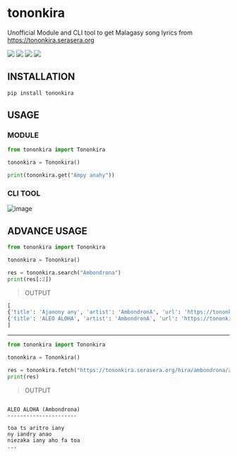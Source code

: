 # tononkira

Unofficial Module and CLI tool to get Malagasy song lyrics from https://tononkira.serasera.org

<p>
 <a href='https://pypi.org/project/tononkira/'> <img src='https://img.shields.io/pypi/v/tononkira?style=for-the-badge'/></a>
 <a href='https://pypi.org/project/ampalibe/'> <img src='https://img.shields.io/pypi/dm/tononkira?label=DOWNLOADS&style=for-the-badge'/></a>
 <a href='#'> <img src='https://img.shields.io/badge/Maintained-Yes-darkgreen?style=for-the-badge'/></a>
 <a href='https://pypi.org/project/tononkira/'> <img src='https://img.shields.io/pypi/pyversions/tononkira?style=for-the-badge'/></a>
</p>

## INSTALLATION

```s
pip install tononkira
```

## USAGE

### MODULE 

```python
from tononkira import Tononkira 

tononkira = Tononkira()

print(tononkira.get("Ampy anahy")) 
``` 

### CLI TOOL

![image](https://user-images.githubusercontent.com/43904633/181905251-f08f27de-7032-4ec6-9b7a-55495b69fd06.png)


## ADVANCE USAGE 

```python
from tononkira import Tononkira 

tononkira = Tononkira()

res = tononkira.search("Ambondrona") 
print(res[:2])
``` 

> OUTPUT 

```python
[
{'title': 'Ajanony any', 'artist': 'AmbondronA', 'url': 'https://tononkira.serasera.org/hira/ambondrona/ajanony-any-1'},
{'title': 'ALEO ALOHA', 'artist': 'AmbondronA', 'url': 'https://tononkira.serasera.org/hira/ambondrona/aleo-aloha'}
]
```
_________________________________________

```python
from tononkira import Tononkira 

tononkira = Tononkira()

res = tononkira.fetch("https://tononkira.serasera.org/hira/ambondrona/aleo-aloha") 
print(res)
```` 
> OUTPUT 

```

ALEO ALOHA (Ambondrona)
----------------------

toa ts aritro iany
ny iandry anao
niezaka iany aho fa toa
...

```
